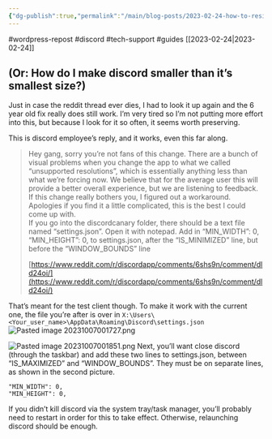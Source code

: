 ```yaml
---
{"dg-publish":true,"permalink":"/main/blog-posts/2023-02-24-how-to-resize-discord-app-on-windows/","noteIcon":"","created":"2023-08-09T17:05:00.912-04:00","updated":"2023-10-07T00:19:05.694-04:00"}
---
```


#wordpress-repost #discord #tech-support #guides 
[[2023-02-24\|2023-02-24]]

## (Or: How do I make discord smaller than it’s smallest size?)

Just in case the reddit thread ever dies, I had to look it up again and the 6 year old fix really does still work. I’m very tired so I’m not putting more effort into this, but because I look for it so often, it seems worth preserving.

This is discord employee’s reply, and it works, even this far along.

> Hey gang, sorry you’re not fans of this change. There are a bunch of visual problems when you change the app to what we called “unsupported resolutions”, which is essentially anything less than what we’re forcing now. We believe that for the average user this will provide a better overall experience, but we are listening to feedback.  
> If this change really bothers you, I figured out a workaround. Apologies if you find it a little complicated, this is the best I could come up with.  
> If you go into the discordcanary folder, there should be a text file named “settings.json”. Open it with notepad. Add in “MIN_WIDTH”: 0, “MIN_HEIGHT”: 0, to settings.json, after the “IS_MINIMIZED” line, but before the “WINDOW_BOUNDS” line
> 
> [https://www.reddit.com/r/discordapp/comments/6shs9n/comment/dld24oi/](https://www.reddit.com/r/discordapp/comments/6shs9n/comment/dld24oi/)

That’s meant for the test client though. To make it work with the current one, the file you’re after is over in `X:\Users\<Your_user_name>\AppData\Roaming\Discord\settings.json`
![Pasted image 20231007001727.png](/img/user/_Main/attachments/Pasted%20image%2020231007001727.png)

![Pasted image 20231007001851.png](/img/user/_Main/attachments/Pasted%20image%2020231007001851.png)
Next, you’ll want close discord (through the taskbar) and add these two lines to settings.json, between “IS_MAXIMIZED” and “WINDOW_BOUNDS”. They must be on separate lines, as shown in the second picture.

```
"MIN_WIDTH": 0,
"MIN_HEIGHT": 0,
```

If you didn’t kill discord via the system tray/task manager, you’ll probably need to restart in order for this to take effect. Otherwise, relaunching discord should be enough.
